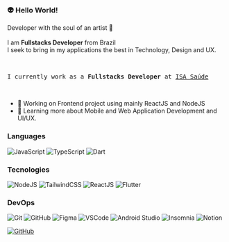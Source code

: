 
### 👽 Hello World!

Developer with the soul of an artist 🎨<br/><br/>
I am <b>Fullstacks Developer</b> from Brazil<br/>
I seek to bring in my applications the best in Technology, Design and UX.

<br>
<pre>I currently work as a <b>Fullstacks Developer</b> at <a href="#">ISA Saúde</a></pre>
<br>

- 💼  Working on Frontend project using mainly ReactJS and NodeJS
- 🌱  Learning more about Mobile and Web Application Development and UI/UX.

<!-- ### ⚔️ Skills -->

### Languages
  
<!--   ![HTML](https://img.shields.io/badge/-HTML-333333?style=flat&logo=HTML5&logoColor=E34F26) -->
<!--   ![CSS](https://img.shields.io/badge/-CSS-333333?style=flat&logo=CSS3&logoColor=1572B6) -->
  ![JavaScript](https://img.shields.io/badge/-JavaScript-333333?style=flat&logo=Javascript&logoColor=F7DF1E)
  ![TypeScript](https://img.shields.io/badge/-TypeScript-333333?style=flat&logo=Typescript&logoColor=3178C6)
  ![Dart](https://img.shields.io/badge/-Dart-333333?style=flat&logo=Dart&logoColor=0175C2)
<!--   ![PHP](https://img.shields.io/badge/-PHP-333333?style=flat&logo=PHP&logoColor=777BB4) -->
  
### Tecnologies

  ![NodeJS](https://img.shields.io/badge/-NodeJS-333333?style=flat&logo=Node.Js&logoColor=339933)
  ![TailwindCSS](https://img.shields.io/badge/TailwindCSS-333333?style=flate&logo=tailwindcss&logoColor=38BDF8)
  ![ReactJS](https://img.shields.io/badge/-ReactJS-333333?style=flat&logo=React&logoColor=61DBFB)
  ![Flutter](https://img.shields.io/badge/-Flutter-333333?style=flat&logo=Flutter&logoColor=45D1FD)
<!-- ![Laravel](https://img.shields.io/badge/-Laravel-333333?style=flat&logo=Laravel&logoColor=FF2D20) -->
<!-- ![SASS](https://img.shields.io/badge/-SASS-333333?style=flat&logo=SASS&logoColor=CC6699) -->
    
### DevOps
  
  ![Git](https://img.shields.io/badge/-Git-333333?style=flat&logo=git&logoColor=F05032)
  ![GitHub](https://img.shields.io/badge/-GitHub-333333?style=flat&logo=github&logoColor=FFFFFF)
  ![Figma](https://img.shields.io/badge/-Figma-333333?style=flat&logo=Figma&logoColor=F24E1E)
  ![VSCode](https://img.shields.io/badge/-VSCode-333333?style=flat&logo=vscode&logoColor=007ACC)
  ![Android Studio](https://img.shields.io/badge/-Android%20Studio-333333?style=flat&logo=android-studio&logoColor=3DDC84)
  ![Insomnia](https://img.shields.io/badge/-Insomnia-333333?style=flat&logo=Insomnia&logoColor=5849BE)
  ![Notion](https://img.shields.io/badge/-Notion-333333?style=flat&logo=Notion&logoColor=FFFFFF)


[![GitHub]( https://img.shields.io/github/followers/brsHUnterX?label=Seguir&style=social)](https://github.com/brsHunterX)
